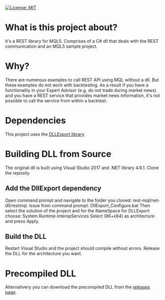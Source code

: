 [![License: MIT](https://img.shields.io/badge/License-MIT-yellow.svg)](https://opensource.org/licenses/MIT)

# What is this project about?
It's a REST library for MQL5. Comprises of a C# dll that deals with the REST communication and an MQL5 sample project.

# Why?
There are numerous examples to call REST API using MQL without a dll. But these examples do not work with backtesting. As a result if you have a functionality in your Expert Advisor (e.g. do not trade during market news) and you have a REST service that provides market news information, it's not possible to call the service from within a backtest. 

# Dependencies
This project uses the [DLLExport library](https://github.com/3F/DllExport)

# Building DLL from Source
The original dll is built using Visual Studio 2017 and .NET library 4.6.1. Clone the reposity. 
## Add the DllExport dependency
Open command prompt and navigate to the folder you cloned: rest-mql/net-dll/restmql. Issue from command prompt: DllExport_Configure.bat
Then select the solution of the project and for the NameSpace for DLLExport choose: System.Runtime.InteropServices
Select (86+x64) as architecture and press Apply. 
## Build the DLL
Restart Visual Studio and the project should compile without errors. Release the DLL for the architecture you want.

# Precompiled DLL
Alternativery you can download the precompiled DLL from the [releases page](https://github.com/cyrus13/rest-mql/releases).
